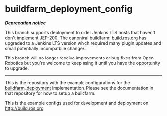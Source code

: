 # buildfarm_deployment_config

***Deprecation notice***

This branch supports deployment to older Jenkins LTS hosts that haven't don't implement JEP-200.
The canonical buildfarm: [build.ros.org](https://build.ros.org) has upgraded to a Jenkins LTS version which required many plugin updates and small potentially incompatbile changes.

This branch will no longer receive improvements or bug fixes from Open Robotics but you're welcome to keep using it until you have the opportunity to upgrade.

---
This is the repository with the example configurations for the [buildfarm_deployment](https://github.com/ros-infrastructure/buildfarm_deployment) implementation.
Please see the documentation in that repository for how to setup a buildfarm.

This is the example configs used for development and deployment on <http://build.ros.org>
